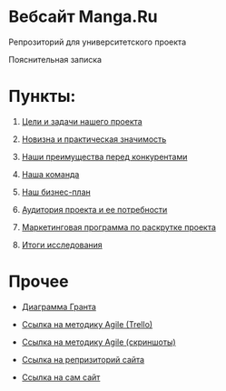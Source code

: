 # Вебсайт Manga.Ru
Репрозиторий для университетского проекта
 
Пояснительная записка

# Пункты:

1. <a href="https://github.com/anonim4ik/Project-manga-website/blob/1.Goals-and-objectives-patch/1.Goals%20and%20objectives.md">Цели и задачи нашего проекта</a>

2. <a href="https://github.com/anonim4ik/Project-manga-website/blob/anonim4ik-patch-1/2.Novelty%20and%20practical%20relevance.md">Новизна и практическая значимость</a>

3. <a href="https://github.com/anonim4ik/Project-manga-website/blob/3.Our-advantages-over-competitors-path/3.Our%20advantages%20over%20competitors.md">Наши преимущества перед конкурентами</a>

4. <a href="https://github.com/anonim4ik/Project-manga-website/blob/Our-team--path/Our%20team.md">Наша команда</a>

5. <a href="https://github.com/anonim4ik/Project-manga-website/blob/5.-Our-business-plan-path/Our%20business%20plan.md">Наш бизнес-план</a>

6. <a href="https://github.com/anonim4ik/Project-manga-website/blob/6.-The-audience-of-the-project-and-its-needs-path-1/6.%20The%20audience%20of%20the%20project%20and%20its%20needs.md">Аудитория проекта и ее потребности</a>

7. <a href="https://github.com/anonim4ik/Project-manga-website/blob/7.-Project-promotion-marketing-program---path/7.%20Project%20promotion%20marketing%20program.md">Маркетинговая программа по раскрутке проекта</a>

8. <a href="https://github.com/anonim4ik/Project-manga-website/blob/8.Study-Summary---path/8.Study%20Summary.md">Итоги исследования</a>

# Прочее

 * <a href="https://github.com/anonim4ik/Project-manga-website/blob/%D0%94%D0%B8%D0%B0%D0%B3%D1%80%D0%B0%D0%BC%D0%BC%D0%B0-%D0%93%D0%B0%D0%BD%D1%82%D0%B0-patch-1/paBWJMdVD94.jpg">Диаграмма Гранта</a>

 * <a href="https://trello.com/b/Jvvy6W0j/mangawebsite">Ссылка на методику Agile (Trello)</a>

 * <a href=" https://github.com/anonim4ik/Project-manga-website/tree/master/Agike">Ссылка на методику Agile (скриншоты)</a>

 * <a href="https://github.com/anonim4ik/anonim4ik.github.io">Ссылка на репризиторий сайта</a>

 * <a href="https://anonim4ik.github.io/#contact">Ссылка на сам сайт</a>
